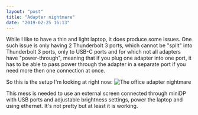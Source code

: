 ```yaml
---
layout: "post"
title: "Adapter nightmare"
date: "2019-02-25 16:13"
---
```

While I like to have a thin and light laptop, it does produce some issues. One such issue is only having 2 Thunderbolt 3 ports, which cannot be "split" into Thunderbolt 3 ports, only to USB-C ports and for which not all adapters have "power-through", meaning that if you plug one adapter into one port, it has to be able to pass power through the adapter in a separate port if you need more then one connection at once.

So this is the setup I'm looking at right now:
![The office adapter nightmare](/assets/adapters.jpg)

This mess is needed to use an external screen connected through miniDP with USB ports and adjustable brightness settings, power the laptop and using ethernet. It's not pretty but at least it is working.
